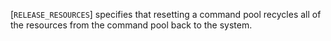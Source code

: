 [`RELEASE_RESOURCES`] specifies that
resetting a command pool recycles all of the resources from the command
pool back to the system.